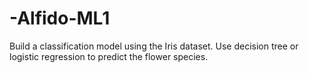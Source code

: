 # -Alfido-ML1
Build a classification model using the Iris dataset. Use decision tree or logistic regression to predict the flower species.

